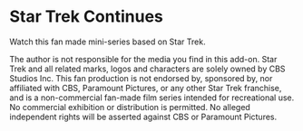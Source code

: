 Star Trek Continues
===============
Watch this fan made mini-series based on Star Trek.

The author is not responsible for the media you find in this add-on. Star Trek and all related marks, logos and characters are solely owned by CBS Studios Inc. This fan production is not endorsed by, sponsored by, nor affiliated with CBS, Paramount Pictures, or any other Star Trek franchise, and is a non-commercial fan-made film series intended for recreational use. No commercial exhibition or distribution is permitted. No alleged independent rights will be asserted against CBS or Paramount Pictures.
